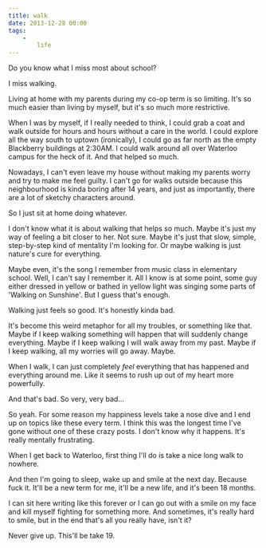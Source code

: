 ```yaml
---
title: walk
date: 2013-12-28 00:00
tags:
    -
        life
---
```


Do you know what I miss most about school?

I miss walking.

Living at home with my parents during my co-op term is so limiting. It's so much easier than living by myself, but it's so much more restrictive.

When I was by myself, if I really needed to think, I could grab a coat and walk outside for hours and hours without a care in the world. I could explore all the way south to uptown (ironically), I could go as far north as the empty Blackberry buildings at 2:30AM. I could walk around all over Waterloo campus for the heck of it. And that helped so much.

Nowadays, I can't even leave my house without making my parents worry and try to make me feel guilty. I can't go for walks outside because this neighbourhood is kinda boring after 14 years, and just as importantly, there are a lot of sketchy characters around.

So I just sit at home doing whatever.


I don't know what it is about walking that helps so much. Maybe it's just my way of feeling a bit closer to her. Not sure. Maybe it's just that slow, simple, step-by-step kind of mentality I'm looking for. Or maybe walking is just nature's cure for everything.

Maybe even, it's the song I remember from music class in elementary school. Well, I can't say I remember it. All I know is at some point, some guy either dressed in yellow or bathed in yellow light was singing some parts of 'Walking on Sunshine'. But I guess that's enough.

Walking just feels so good. It's honestly kinda bad.

It's become this weird metaphor for all my troubles, or something like that. Maybe if I keep walking something will happen that will suddenly change everything. Maybe if I keep walking I will walk away from my past. Maybe if I keep walking, all my worries will go away. Maybe.

When I walk, I can just completely *feel* everything that has happened and everything around me. Like it seems to rush up out of my heart more powerfully.

And that's bad. So very, very bad...

So yeah. For some reason my happiness levels take a nose dive and I end up on topics like these every term. I think this was the longest time I've gone without one of these crazy posts. I don't know why it happens. It's really mentally frustrating.

When I get back to Waterloo, first thing I'll do is take a nice long walk to nowhere.

And then I'm going to sleep, wake up and smile at the next day. Because fuck it. It'll be a new term for me, it'll be a new life, and it's been 18 months.

I can sit here writing like this forever or I can go out with a smile on my face and kill myself fighting for something more. And sometimes, it's really hard to smile, but in the end that's all you really have, isn't it?

Never give up. This'll be take 19.
